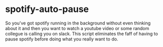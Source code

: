 # spotify-auto-pause
So you've got spotify running in the background without even thinking about it and then you want to watch a youtube video or some random collegue is calling you on slack. This script eliminates the faff of having to pause spotify before doing what you really want to do.
